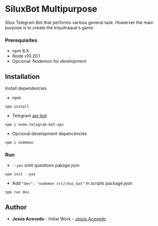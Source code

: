 # SiluxBot Multipurpose
Silux Telegram Bot that performs various general task. Howerver the main purpose is to create the triquitraque's game.

### Prerequisites
* npm 6.X
* Node v10.20.1
* Opcional: Nodemon for development

## Installation
Install dependencies
* npm
```
npm install
```
* Telegram [api-bot](https://github.com/yagop/node-telegram-bot-api)
```
npm i node-telegram-bot-api
```

* Opcional development depencencies
```
npm i nodemon
```
### Run
* ```--yes``` omit questions pakage.json
```
npm init --yes
```
* Add ```"dev": "nodemon src/chus_bot"``` in scripts package.json 
```
npm run dev
```

## Author
* **Jesús Acevedo** - Initial Work - [Jesús Acevedo](https://github.com/JesusMAA)